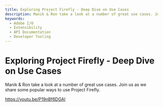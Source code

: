 ```yaml
---
title: Exploring Project Firefly - Deep Dive on Use Cases
description: Manik & Ron take a look at a number of great use cases. Join us as we share some popular ways to use Project Firefly. 
keywords:
  - Adobe I/O
  - Extensibility
  - API Documentation
  - Developer Tooling  
---
```


# Exploring Project Firefly - Deep Dive on Use Cases

Manik & Ron take a look at a number of great use cases. Join us as we share some popular ways to use Project Firefly.

<Media slots="video"/>

<https://youtu.be/P19nBf6DGAI>
